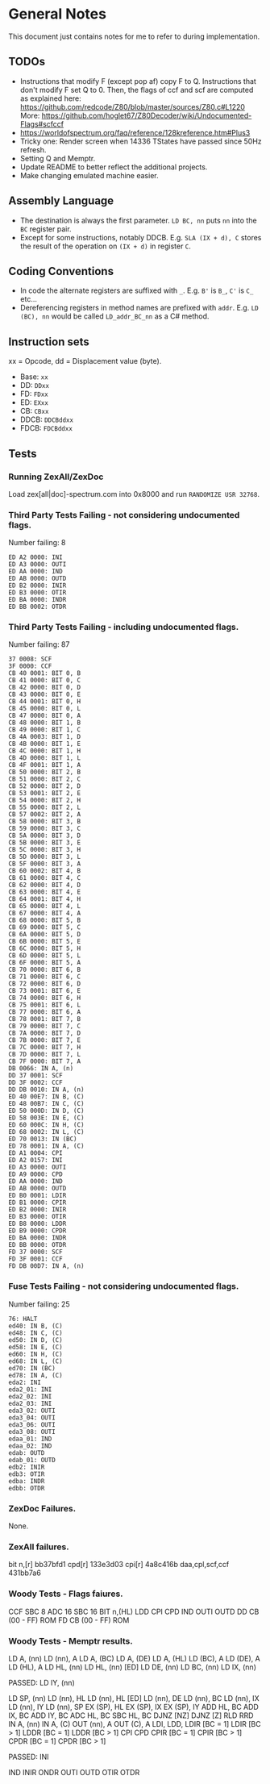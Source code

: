 ﻿# General Notes

This document just contains notes for me to refer to during implementation.

## TODOs

- Instructions that modify F (except pop af) copy F to Q. Instructions that don't modify F set Q to 0.
  Then, the flags of ccf and scf are computed as explained here: https://github.com/redcode/Z80/blob/master/sources/Z80.c#L1220
  More: https://github.com/hoglet67/Z80Decoder/wiki/Undocumented-Flags#scfccf
- https://worldofspectrum.org/faq/reference/128kreference.htm#Plus3
- Tricky one: Render screen when 14336 TStates have passed since 50Hz refresh.
- Setting Q and Memptr.
- Update README to better reflect the additional projects.
- Make changing emulated machine easier.

## Assembly Language

- The destination is always the first parameter. `LD BC, nn` puts `nn` into the `BC` register pair.
- Except for some instructions, notably DDCB. E.g. `SLA (IX + d), C` stores the result of the operation on `(IX + d)` in register `C`.

## Coding Conventions

- In code the alternate registers are suffixed with `_`. E.g. `B'` is `B_`, `C'` is `C_` etc...
- Dereferencing registers in method names are prefixed with `addr`. E.g. `LD (BC), nn` would be called `LD_addr_BC_nn` as a C# method.

## Instruction sets

xx = Opcode, dd = Displacement value (byte).

- Base: `xx`
- DD: `DDxx`
- FD: `FDxx`
- ED: `EXxx`
- CB: `CBxx`
- DDCB: `DDCBddxx`
- FDCB: `FDCBddxx`

## Tests

### Running ZexAll/ZexDoc

Load zex[all|doc]-spectrum.com into 0x8000 and run `RANDOMIZE USR 32768`.

### Third Party Tests Failing - not considering undocumented flags.

Number failing: 8

```
ED A2 0000: INI
ED A3 0000: OUTI
ED AA 0000: IND
ED AB 0000: OUTD
ED B2 0000: INIR
ED B3 0000: OTIR
ED BA 0000: INDR
ED BB 0002: OTDR
```

### Third Party Tests Failing - including undocumented flags.

Number failing: 87

```
37 0008: SCF
3F 0000: CCF
CB 40 0001: BIT 0, B
CB 41 0000: BIT 0, C
CB 42 0000: BIT 0, D
CB 43 0000: BIT 0, E
CB 44 0001: BIT 0, H
CB 45 0000: BIT 0, L
CB 47 0000: BIT 0, A
CB 48 0000: BIT 1, B
CB 49 0000: BIT 1, C
CB 4A 0003: BIT 1, D
CB 4B 0000: BIT 1, E
CB 4C 0000: BIT 1, H
CB 4D 0000: BIT 1, L
CB 4F 0001: BIT 1, A
CB 50 0000: BIT 2, B
CB 51 0000: BIT 2, C
CB 52 0000: BIT 2, D
CB 53 0001: BIT 2, E
CB 54 0000: BIT 2, H
CB 55 0000: BIT 2, L
CB 57 0002: BIT 2, A
CB 58 0000: BIT 3, B
CB 59 0000: BIT 3, C
CB 5A 0000: BIT 3, D
CB 5B 0000: BIT 3, E
CB 5C 0000: BIT 3, H
CB 5D 0000: BIT 3, L
CB 5F 0000: BIT 3, A
CB 60 0002: BIT 4, B
CB 61 0000: BIT 4, C
CB 62 0000: BIT 4, D
CB 63 0000: BIT 4, E
CB 64 0001: BIT 4, H
CB 65 0000: BIT 4, L
CB 67 0000: BIT 4, A
CB 68 0000: BIT 5, B
CB 69 0000: BIT 5, C
CB 6A 0000: BIT 5, D
CB 6B 0000: BIT 5, E
CB 6C 0000: BIT 5, H
CB 6D 0000: BIT 5, L
CB 6F 0000: BIT 5, A
CB 70 0000: BIT 6, B
CB 71 0000: BIT 6, C
CB 72 0000: BIT 6, D
CB 73 0001: BIT 6, E
CB 74 0000: BIT 6, H
CB 75 0001: BIT 6, L
CB 77 0000: BIT 6, A
CB 78 0001: BIT 7, B
CB 79 0000: BIT 7, C
CB 7A 0000: BIT 7, D
CB 7B 0000: BIT 7, E
CB 7C 0000: BIT 7, H
CB 7D 0000: BIT 7, L
CB 7F 0000: BIT 7, A
DB 0066: IN A, (n)
DD 37 0001: SCF
DD 3F 0002: CCF
DD DB 0010: IN A, (n)
ED 40 00E7: IN B, (C)
ED 48 00B7: IN C, (C)
ED 50 000D: IN D, (C)
ED 58 003E: IN E, (C)
ED 60 000C: IN H, (C)
ED 68 0002: IN L, (C)
ED 70 0013: IN (BC)
ED 78 0001: IN A, (C)
ED A1 0004: CPI
ED A2 0157: INI
ED A3 0000: OUTI
ED A9 0000: CPD
ED AA 0000: IND
ED AB 0000: OUTD
ED B0 0001: LDIR
ED B1 0000: CPIR
ED B2 0000: INIR
ED B3 0000: OTIR
ED B8 0000: LDDR
ED B9 0000: CPDR
ED BA 0000: INDR
ED BB 0000: OTDR
FD 37 0000: SCF
FD 3F 0001: CCF
FD DB 00D7: IN A, (n)
```

### Fuse Tests Failing - not considering undocumented flags.

Number failing: 25

```
76: HALT
ed40: IN B, (C)
ed48: IN C, (C)
ed50: IN D, (C)
ed58: IN E, (C)
ed60: IN H, (C)
ed68: IN L, (C)
ed70: IN (BC)
ed78: IN A, (C)
eda2: INI
eda2_01: INI
eda2_02: INI
eda2_03: INI
eda3_02: OUTI
eda3_04: OUTI
eda3_06: OUTI
eda3_08: OUTI
edaa_01: IND
edaa_02: IND
edab: OUTD
edab_01: OUTD
edb2: INIR
edb3: OTIR
edba: INDR
edbb: OTDR
```

### ZexDoc Failures.

None.

### ZexAll failures.

bit n,[r]          bb37bfd1
cpd[r]             133e3d03
cpi[r]             4a8c416b
daa,cpl,scf,ccf    431bb7a6

### Woody Tests - Flags faiures.

CCF
SBC 8
ADC 16
SBC 16
BIT n,(HL)
LDD
CPI
CPD
IND
OUTI
OUTD
DD CB (00 - FF) ROM
FD CB (00 - FF) ROM

### Woody Tests - Memptr results.

LD A, (nn)
LD (nn), A
LD A, (BC)
LD A, (DE)
LD A, (HL)
LD (BC), A
LD (DE), A
LD (HL), A
LD HL, (nn)
LD HL, (nn) [ED]
LD DE, (nn)
LD BC, (nn)
LD IX, (nn)

PASSED: LD IY, (nn)

LD SP, (nn)
LD (nn), HL
LD (nn), HL [ED]
LD (nn), DE
LD (nn), BC
LD (nn), IX
LD (nn), IY
LD (nn), SP
EX (SP), HL
EX (SP), IX
EX (SP), IY
ADD HL, BC
ADD IX, BC
ADD IY, BC
ADC HL, BC
SBC HL, BC
DJNZ [NZ]
DJNZ [Z]
RLD
RRD
IN A, (nn)
IN A, (C)
OUT (nn), A
OUT (C), A
LDI,
LDD,
LDIR [BC = 1]
LDIR [BC > 1]
LDDR [BC = 1]
LDDR [BC > 1]
CPI
CPD
CPIR [BC = 1]
CPIR [BC > 1]
CPDR [BC = 1]
CPDR [BC > 1]

PASSED: INI

IND
INIR
ONDR
OUTI
OUTD
OTIR
OTDR
